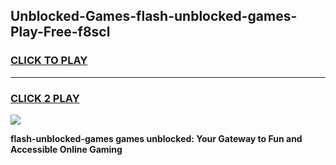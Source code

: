 
## Unblocked-Games-flash-unblocked-games-Play-Free-f8scl
<h3>
<a href="https://premium76.site?title=flash-unblocked-games&ref=19M">CLICK TO PLAY</a></h3>
<hr>

<h3>
<a href="https://premium76.site?title=flash-unblocked-games&ref=19M">CLICK 2 PLAY</a>
  
</h3>

<a href="https://premium76.site?title=flash-unblocked-games&ref=19M"><img src="https://clearcache.store/games.png"></a>


**flash-unblocked-games games unblocked: Your Gateway to Fun and Accessible Online Gaming**
